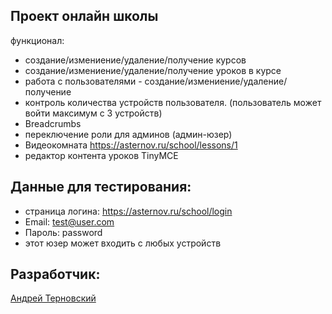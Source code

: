 ## Проект онлайн школы

функционал:
- создание/измениение/удаление/получение курсов
- создание/измениение/удаление/получение уроков в курсе
- работа с пользователями - создание/измениение/удаление/получение
- контроль количества устройств пользователя. (пользователь может войти максимум с 3 устройств)
- Breadcrumbs
- переключение роли для админов (админ-юзер)
- Видеокомната https://asternov.ru/school/lessons/1
- редактор контента уроков TinyMCE

## Данные для тестирования:
- страница логина: https://asternov.ru/school/login
- Email: test@user.com
- Пароль: password
- этот юзер может входить с любых устройств

## Разработчик:
<a href="http://asternov.ru" target="_blank">Андрей Терновский</a>


